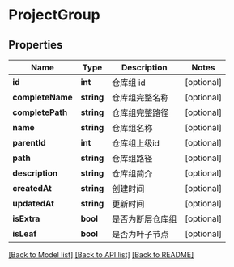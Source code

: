 # ProjectGroup

## Properties

Name | Type | Description | Notes
------------ | ------------- | ------------- | -------------
**id** | **int** | 仓库组 id | [optional] 
**completeName** | **string** | 仓库组完整名称 | [optional] 
**completePath** | **string** | 仓库组完整路径 | [optional] 
**name** | **string** | 仓库组名称 | [optional] 
**parentId** | **int** | 仓库组上级id | [optional] 
**path** | **string** | 仓库组路径 | [optional] 
**description** | **string** | 仓库组简介 | [optional] 
**createdAt** | **string** | 创建时间 | [optional] 
**updatedAt** | **string** | 更新时间 | [optional] 
**isExtra** | **bool** | 是否为断层仓库组 | [optional] 
**isLeaf** | **bool** | 是否为叶子节点 | [optional] 

[[Back to Model list]](../../README.md#documentation-for-models) [[Back to API list]](../../README.md#documentation-for-api-endpoints) [[Back to README]](../../README.md)


